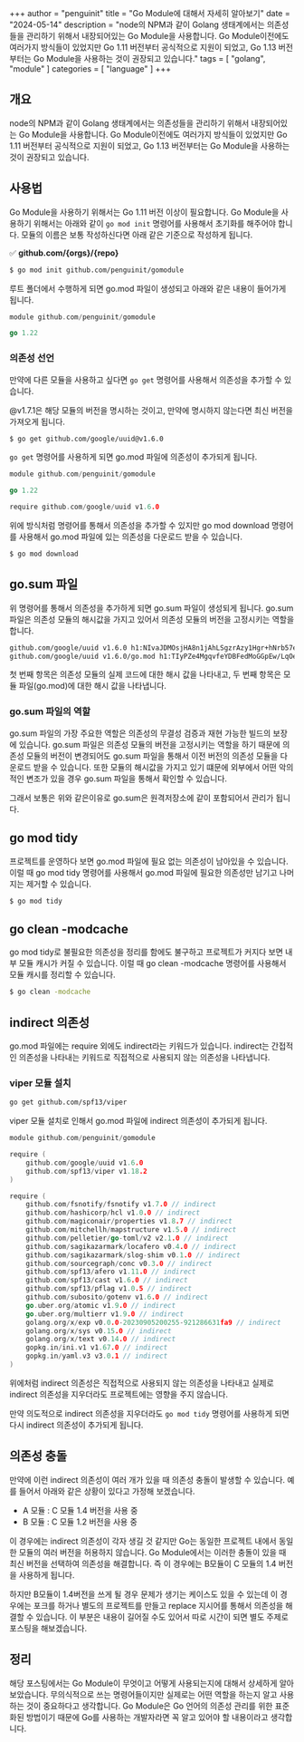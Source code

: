 +++
author = "penguinit"
title = "Go Module에 대해서 자세히 알아보기"
date = "2024-05-14"
description = "node의 NPM과 같이 Golang 생태계에서는 의존성들을 관리하기 위해서 내장되어있는 Go Module을 사용합니다. Go Module이전에도 여러가지 방식들이 있었지만 Go 1.11 버전부터 공식적으로 지원이 되었고, Go 1.13 버전부터는 Go Module을 사용하는 것이 권장되고 있습니다."
tags = [
"golang", "module"
]
categories = [
"language"
]
+++

## 개요
node의 NPM과 같이 Golang 생태계에서는 의존성들을 관리하기 위해서 내장되어있는 Go Module을 사용합니다. Go Module이전에도 여러가지 방식들이 있었지만 Go 1.11 버전부터 공식적으로 지원이 되었고, Go 1.13 버전부터는 Go Module을 사용하는 것이 권장되고 있습니다.

## 사용법
Go Module을 사용하기 위해서는 Go 1.11 버전 이상이 필요합니다. Go Module을 사용하기 위해서는 아래와 같이 `go mod init` 명령어를 사용해서 초기화를 해주어야 합니다.
모듈의 이름은 보통 작성하신다면 아래 같은 기준으로 작성하게 됩니다.

✅ **github.com/{orgs}/{repo}**

```bash
$ go mod init github.com/penguinit/gomodule
```

루트 폴더에서 수행하게 되면 go.mod 파일이 생성되고 아래와 같은 내용이 들어가게 됩니다.

```go
module github.com/penguinit/gomodule

go 1.22
```

### 의존성 선언
만약에 다른 모듈을 사용하고 싶다면 `go get` 명령어를 사용해서 의존성을 추가할 수 있습니다.

@v1.7.1은 해당 모듈의 버전을 명시하는 것이고, 만약에 명시하지 않는다면 최신 버전을 가져오게 됩니다.

```bash
$ go get github.com/google/uuid@v1.6.0
```

`go get` 명령어를 사용하게 되면 go.mod 파일에 의존성이 추가되게 됩니다.

```go
module github.com/penguinit/gomodule

go 1.22

require github.com/google/uuid v1.6.0

```

위에 방식처럼 명령어를 통해서 의존성을 추가할 수 있지만 go mod download 명령어를 사용해서 go.mod 파일에 있는 의존성을 다운로드 받을 수 있습니다.

```bash
$ go mod download
```

## go.sum 파일
위 명령어를 통해서 의존성을 추가하게 되면 go.sum 파일이 생성되게 됩니다. go.sum 파일은 의존성 모듈의 해시값을 가지고 있어서 의존성 모듈의 버전을 고정시키는 역할을 합니다.

```bash
github.com/google/uuid v1.6.0 h1:NIvaJDMOsjHA8n1jAhLSgzrAzy1Hgr+hNrb57e+94F0=
github.com/google/uuid v1.6.0/go.mod h1:TIyPZe4MgqvfeYDBFedMoGGpEw/LqOeaOT+nhxU+yHo=
```

첫 번째 항목은 의존성 모듈의 실제 코드에 대한 해시 값을 나타내고, 두 번째 항목은 모듈 파일(go.mod)에 대한 해시 값을 나타냅니다.

### go.sum 파일의 역할
go.sum 파일의 가장 주요한 역할은 의존성의 무결성 검증과 재현 가능한 빌드의 보장에 있습니다. go.sum 파일은 의존성 모듈의 버전을 고정시키는 역할을 하기 때문에 의존성 모듈의 버전이 변경되어도 go.sum 파일을 통해서 이전 버전의 의존성 모듈을 다운로드 받을 수 있습니다. 또한 모듈의 해시값을 가지고 있기 떄문에 외부에서 어떤 악의적인 변조가 있을 경우 go.sum 파일을 통해서 확인할 수 있습니다.

그래서 보통은 위와 같은이유로 go.sum은 원격저장소에 같이 포함되어서 관리가 됩니다.


## go mod tidy
프로젝트를 운영하다 보면 go.mod 파일에 필요 없는 의존성이 남아있을 수 있습니다. 이럴 때 go mod tidy 명령어를 사용해서 go.mod 파일에 필요한 의존성만 남기고 나머지는 제거할 수 있습니다.

```bash
$ go mod tidy
```

## go clean -modcache
go mod tidy로 불필요한 의존성을 정리를 함에도 불구하고 프로젝트가 커지다 보면 내부 모듈 캐시가 커질 수 있습니다. 이럴 때 go clean -modcache 명령어를 사용해서 모듈 캐시를 정리할 수 있습니다. 

```bash
$ go clean -modcache
```

## indirect 의존성
go.mod 파일에는 require 외에도 indirect라는 키워드가 있습니다. indirect는 간접적인 의존성을 나타내는 키워드로 직접적으로 사용되지 않는 의존성을 나타냅니다.


### viper 모듈 설치
```bash
go get github.com/spf13/viper
```

viper 모듈 설치로 인해서 go.mod 파일에 indirect 의존성이 추가되게 됩니다.

```go
module github.com/penguinit/gomodule

require (
	github.com/google/uuid v1.6.0
	github.com/spf13/viper v1.18.2
)

require (
	github.com/fsnotify/fsnotify v1.7.0 // indirect
	github.com/hashicorp/hcl v1.0.0 // indirect
	github.com/magiconair/properties v1.8.7 // indirect
	github.com/mitchellh/mapstructure v1.5.0 // indirect
	github.com/pelletier/go-toml/v2 v2.1.0 // indirect
	github.com/sagikazarmark/locafero v0.4.0 // indirect
	github.com/sagikazarmark/slog-shim v0.1.0 // indirect
	github.com/sourcegraph/conc v0.3.0 // indirect
	github.com/spf13/afero v1.11.0 // indirect
	github.com/spf13/cast v1.6.0 // indirect
	github.com/spf13/pflag v1.0.5 // indirect
	github.com/subosito/gotenv v1.6.0 // indirect
	go.uber.org/atomic v1.9.0 // indirect
	go.uber.org/multierr v1.9.0 // indirect
	golang.org/x/exp v0.0.0-20230905200255-921286631fa9 // indirect
	golang.org/x/sys v0.15.0 // indirect
	golang.org/x/text v0.14.0 // indirect
	gopkg.in/ini.v1 v1.67.0 // indirect
	gopkg.in/yaml.v3 v3.0.1 // indirect
)
```

위에처럼 indirect 의존성은 직접적으로 사용되지 않는 의존성을 나타내고 실제로 indirect 의존성을 지우더라도 프로젝트에는 영향을 주지 않습니다.

만약 의도적으로 indirect 의존성을 지우더라도 `go mod tidy` 명령어를 사용하게 되면 다시 indirect 의존성이 추가되게 됩니다.

## 의존성 충돌
만약에 이런 indirect 의존성이 여러 개가 있을 때 의존성 충돌이 발생할 수 있습니다. 예를 들어서 아래와 같은 상황이 있다고 가정해 보겠습니다.

- A 모듈 : C 모듈 1.4 버전을 사용 중
- B 모듈 : C 모듈 1.2 버전을 사용 중

이 경우에는 indirect 의존성이 각자 생길 것 같지만 Go는 동일한 프로젝트 내에서 동일한 모듈의 여러 버전을 허용하지 않습니다. Go Module에서는 이러한 충돌이 있을 때 최신 버전을 선택하여 의존성을 해결합니다. 즉 이 경우에는 B모듈이 C 모듈의 1.4 버전을 사용하게 됩니다.

하지만 B모듈이 1.4버전을 쓰게 될 경우 문제가 생기는 케이스도 있을 수 있는데 이 경우에는 포크를 하거나 별도의 프로젝트를 만들고 replace 지시어를 통해서 의존성을 해결할 수 있습니다. 이 부분은 내용이 길어질 수도 있어서 따로 시간이 되면 별도 주제로 포스팅을 해보겠습니다. 

## 정리
해당 포스팅에서는 Go Module이 무엇이고 어떻게 사용되는지에 대해서 상세하게 알아보았습니다. 무의식적으로 쓰는 명령어들이지만 실제로는 어떤 역할을 하는지 알고 사용하는 것이 중요하다고 생각합니다. Go Module은 Go 언어의 의존성 관리를 위한 표준화된 방법이기 때문에 Go를 사용하는 개발자라면 꼭 알고 있어야 할 내용이라고 생각합니다.
